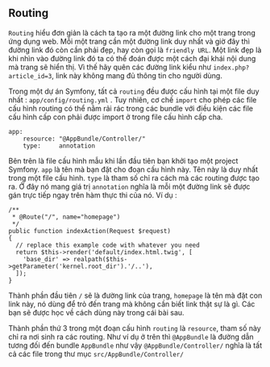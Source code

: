 ## Routing 
`Routing` hiểu đơn giản là cách ta tạo ra một đường link cho một trang trong ứng dụng web. Mỗi một trang cần một 
đường link duy nhất và giờ đây thì đường link đó còn cần phải đẹp, hay còn gọi là `friendly URL`. Một link đẹp là khi nhìn vào đường link đó 
ta có thể đoán được một cách đại khái nội dung mà trang sẽ hiển thị. Vì thế  hãy quên các đường link kiểu như `index.php?article_id=3`, link này 
không mang đủ thông tin cho người dùng.

Trong một dự án Symfony, tất cả `routing` đều được cấu hình tại một file duy nhất : `app/config/routing.yml` . Tuy nhiên, cơ chế  `import` 
cho phép các file cấu hình routing có thể nằm rải rác trong các bundle với điều kiện các file cấu hình cấp con phải được import ở trong 
file cấu hình cấp cha.

```
app:
    resource: "@AppBundle/Controller/"
    type:     annotation
```

Bên trên là file cấu hình mẫu khi lần đầu tiên bạn khởi tạo một project Symfony. `app` là tên mà bạn đặt cho đoạn cấu hình này.
Tên này là duy nhất trong một file cấu hình. `type` là tham số chỉ ra cách mà các routing được tạo ra. Ở đây nó mang giá trị `annotation` 
nghĩa là mỗi một đường link sẽ được gán trực tiếp ngay trên hàm thực thi của nó. Ví dụ :

```
/**
 * @Route("/", name="homepage")
 */
public function indexAction(Request $request)
{
  // replace this example code with whatever you need
  return $this->render('default/index.html.twig', [
    'base_dir' => realpath($this->getParameter('kernel.root_dir').'/..'),
  ]);
}
```

Thành phần đầu tiên `/` sẽ là đường link của trang, `homepage` là tên mà đặt con link này, nó dùng để trỏ đến trang mà không cần biết 
link thật sự là gì. Các bạn sẽ được học về cách dùng này trong cái bài sau.

Thành phần thứ 3 trong một đoạn cấu hình `routing` là `resource`, tham số này chỉ ra nơi sinh ra các routing. Như ví dụ ở trên thì `@AppBundle` 
là đường dẫn tương đối đến bundle `AppBundle` như vậy `@AppBundle/Controller/` nghĩa là tất cả các file trong thư mục `src/AppBundle/Controller/`
